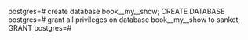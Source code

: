 postgres=# create database book__my__show;
CREATE DATABASE
postgres=# grant all privileges on database book__my__show to sanket;
GRANT
postgres=#